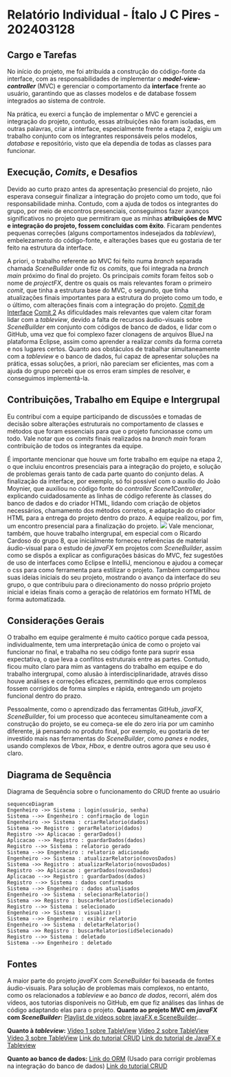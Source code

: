 # Relatório Individual - Ítalo J C Pires - 202403128
## Cargo e Tarefas
No início do projeto, me foi atribuída a construção do código-fonte da interface, com as responsabilidades de implementar o ***model-view-controller*** (MVC) e gerenciar o comportamento da **interface** frente ao usuário, garantindo que as classes modelos e de database fossem integrados ao sistema de controle.

Na prática, eu exerci a função de implementar o MVC e gerenciei a integração do projeto, contudo, essas atribuições não foram isoladas, em outras palavras, criar a interface, especialmente frente a etapa 2, exigiu um trabalho conjunto com os integrantes responsáveis pelos modelos, *database* e repositório, visto que ela dependia de todas as classes para funcionar.
## Execução, *Comits*, e Desafios
Devido ao curto prazo antes da apresentação presencial do projeto, não esperava conseguir finalizar a integração do projeto como um todo, que foi responsabilidade minha. Contudo, com a ajuda de todos os integrantes do grupo, por meio de encontros presenciais, conseguimos fazer avanços significativos no projeto que permitiram que as minhas **atribuições de MVC e integração do projeto, fossem concluídas com êxito**. Ficaram pendentes pequenas correções (alguns comportamentos indesejados da *tableview*), embelezamento do código-fonte, e alterações bases que eu gostaria de ter feito na estrutura da interface.

A priori, o trabalho referente ao MVC foi feito numa *branch* separada chamada *SceneBuilder* onde fiz os *comits*, que foi integrada na *branch  main* próximo do final do projeto. Os principais *comits* foram feitos sob o nome de *projectFX*, dentre os quais os mais relevantes foram o primeiro *comit*, que tinha a estrutura base do MVC, o segundo, que tinha atualizações finais importantes para a estrutura do projeto como um todo, e o último, com alterações finais com a integração do projeto.
[Comit de Interface](https://github.com/poo-ee-2025-1/g3/commit/0902a564db5c210be864a23ea9c0a9f5d75b9569)
[Comit 2](https://github.com/poo-ee-2025-1/g3/commit/6c35fe6bfb5da75d6071d20d0930524f1b32b3f0)
As dificuldades mais relevantes que valem citar foram lidar com a *tableview*, devido a falta de recursos áudio-visuais sobre *SceneBuilder* em conjunto com códigos de banco de dados, e lidar com o GitHub, uma vez que foi complexo fazer clonagens de arquivos BlueJ na plataforma Eclipse, assim como aprender a realizar *comits* da forma correta e nos lugares certos. Quanto aos obstáculos de trabalhar simultaneamente com a *tableview* e o banco de dados, fui capaz de apresentar soluções na prática, essas soluções, a priori, não pareciam ser eficientes, mas com a ajuda do grupo percebi que os erros eram simples de resolver, e conseguimos implementá-la.

## Contribuições, Trabalho em Equipe e Intergrupal
Eu contribuí com a equipe participando de discussões e tomadas de decisão sobre alterações estruturais no comportamento de classes e métodos que foram essenciais para que o projeto funcionasse como um todo. Vale notar que os *comits* finais realizados na *branch main* foram contribuição de todos os integrantes da equipe.
  
É importante mencionar que houve um forte trabalho em equipe na etapa 2, o que incluiu encontros presenciais para a integração do projeto, e solução de problemas gerais tanto de cada parte quanto do conjunto delas. A finalização da interface, por exemplo, só foi possível com o auxílio do João Moynier, que auxiliou no código fonte do *controller Scene1Controller*, explicando cuidadosamente as linhas de código referente às classes do banco de dados e do criador HTML, lidando com criação de objetos necessários, chamamento dos métodos corretos, e adaptação do criador HTML para a entrega do projeto dentro do prazo. A equipe realizou, por fim, um encontro presencial para a finalização do projeto.
**![](https://lh7-rt.googleusercontent.com/docsz/AD_4nXemSEVdLcoKFISw8czftSQhWdJD404tmuZlPIjFoY2zAXdgs_JaRyMhZxITYBIEQPq6m8p33s5m_9CcUPJA3isp_baku0PABaq-KklTCYd4pLbGIQwamrBmfwC1xVHiiWY4g_SH8w?key=LhYK1zVno62spiYDZ5EOPw)**
Vale mencionar, também, que houve trabalho intergrupal, em especial com o Ricardo Cardoso do grupo 8, que inicialmente forneceu referências de material áudio-visual para o estudo de *javaFX* em projetos com *SceneBuilder*, assim como se dispôs a explicar as configurações básicas do MVC, fez sugestões de uso de interfaces como Eclipse e IntelliJ, mencionou e ajudou a começar o css para como ferramenta para estilizar o projeto. Também compartilhou suas ideias iniciais do seu projeto, mostrando o avanço da interface do seu grupo, o que contribuiu para o direcionamento do nosso próprio projeto inicial e ideias finais como a geração de relatórios em formato HTML de forma automatizada.

## Considerações Gerais
O trabalho em equipe geralmente é muito caótico porque cada pessoa, individualmente, tem uma interpretação única de como o projeto vai funcionar no final, e trabalha no seu código fonte para suprir essa expectativa, o que leva a conflitos estruturais entre as partes. Contudo, ficou muito claro para mim as vantagens do trabalho em equipe e do trabalho intergrupal, como alusão à interdisciplinaridade, através disso houve análises e correções eficazes, permitindo que erros complexos fossem corrigidos de forma simples e rápida, entregando um projeto funcional dentro do prazo.

Pessoalmente, como o aprendizado das ferramentas GitHub, *javaFX*, *SceneBuilder*, foi um processo que aconteceu simultaneamente com a construção do projeto, se eu começa-se ele do zero iria por um caminho diferente, já pensando no produto final, por exemplo, eu gostaria de ter investido mais nas ferramentas do *SceneBuilder*, como *panes* e *nodes*, usando complexos de *Vbox*, *Hbox*, e dentre outros agora que seu uso é claro.
## Diagrama de Sequência
Diagrama de Sequência sobre o funcionamento do CRUD frente ao usuário
```mermaid
sequenceDiagram
Engenheiro ->> Sistema : login(usuário, senha)
Sistema -->> Engenheiro : confirmação de login
Engenheiro ->> Sistema : criarRelatorio(dados)
Sistema ->> Registro : gerarRelatorio(dados)
Registro ->> Aplicacao : gerarDados()
Aplicacao -->> Registro : guardarDados(dados)
Registro -->> Sistema : relatorio gerado
Sistema -->> Engenheiro : relatorio adicionado
Engenheiro ->> Sistema : atualizarRelatorio(novosDados)
Sistema ->> Registro : atualizarRelatorio(novosDados)
Registro ->> Aplicacao : gerarDados(novosDados)
Aplicacao -->> Registro : guardarDados(dados)
Registro -->> Sistema : dados confirmados
Sistema -->> Engenheiro : dados atualisados
Engenheiro ->> Sistema : selecionarRelatorio()
Sistema ->> Registro : buscarRelatorios(idSelecionado)
Registro -->> Sistema : selecionado
Engenheiro ->> Sistema : visualizar()
Sistema -->> Engenheiro : exibir relatorio
Engenheiro ->> Sistema : deletarRelatorio()
Sistema ->> Registro : buscarRelatorios(idSelecionado)
Registro -->> Sistema : deletado
Sistema -->> Engenheiro : deletado
```
## Fontes
A maior parte do projeto *javaFX* com *SceneBuilder* foi baseada de fontes áudio-visuais. Para solução de problemas mais complexos, no entanto,  como os relacionados a *tableview* e ao *banco de dados*, recorri, além dos vídeos, aos tutorias disponíveis no GitHub, em que fiz análises das linhas de código adaptando elas para o projeto.
**Quanto ao projeto MVC em *javaFX* com *SceneBuilder*:**
[Playlist de vídeos sobre javaFX e SceneBuilder](https://youtube.com/playlist?list=PLZPZq0r_RZOM-8vJA3NQFZB7JroDcMwev&si=HfnJjuIttpiCVI_i)...

**Quanto à *tableview*:**
[Vídeo 1 sobre TableView](https://youtu.be/3s8s0vyfLV8?si=huN8uALC2ruQb9AC)
[Vídeo 2 sobre TableView](https://youtu.be/qQcr_JMxWRw?si=yaa7LHeQOvQNevEZ)
[Vídeo 3 sobre TableView](https://youtu.be/BYj2NBjiLDY?si=rbvIiKv55K5RzG76)
[Link do tutorial CRUD](https://github.com/poo-ee-2025-1/tutorials/blob/main/javafx-crud/README.md)
[Link do tutorial de JavaFX e Tableview](https://medium.com/@antonio.gabriel/javafx-trabalhando-com-tableview-5cc1065babab)

**Quanto ao banco de dados:**
[Link do ORM](https://github.com/poo-ee-2025-1/tutorials/blob/main/orm/README.md) (Usado para corrigir problemas na integração do banco de dados)
[Link do tutorial CRUD](https://github.com/poo-ee-2025-1/tutorials/blob/main/javafx-crud/README.md)